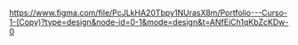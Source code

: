 https://www.figma.com/file/PcJLkHA20Tbpy1NUrasX8m/Portfolio---Curso-1-(Copy)?type=design&node-id=0-1&mode=design&t=ANfEiCh1qKbZcKDw-0